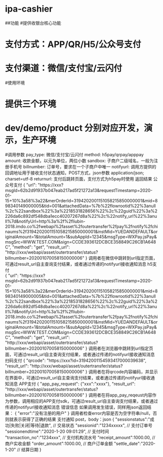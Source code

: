 # ipa-cashier
##功能
#提供收银台核心功能
#  支付方式：APP/QR/H5/公众号支付
#  支付渠道：微信/支付宝/云闪付
#使用环境
#  提供三个环境
#  dev/demo/product  分别对应开发，演示，生产环境
#调用参数
  pay_type: 微信/支付宝/云闪付
  method:   h5pay/qrpay/apppay  
  amount:   收款金额，以元为单位，两位小数
  sandbox:  子商户二级域名，一般为注册手机号
  billnumber: 订单号，要求在一个子商户中唯一
  notifyurl:  调用方提供的回调地址用于接收支付状态通知，POST方式，json参数 application/json; charset=utf-8
  returnurl:  支付后跳转页面，支付方式为h5pay时使用
返回结果
  公众号支付
    {
      "url": "https://xxx?msgId=62b2d91937b047eab217ad5f21272a13&requestTimestamp=2020-01-15+10%3a58%3a22&merOrderId=3194202001151058215850000001&mid=898340149000005&tid=001&attachedData=%7b%22flowrootid%22%3anull%2c%22sandbox%22%3a%2218531828656%22%2c%22guid%22%3a%2226da6c892df548dba1ecc40207267d8a%22%2c%22notify_url%22%3anull%7d&notifyUrl=http%3a%2f%2fliubin-2018.imdo.co%2fwebapi%2fasset%2foutertransfer%2fpay%2fnotify%2fchinaums%2f3194202001151058215850000001&instMid=YUEDANDEFAULT&originalAmount=1&totalAmount=1&subAppId=12345&msgType=WXPay.jsPay&msgSrc=WWW.TEST.COM&sign=CCDE393612DCBCE358849C26CB1A648C",
      "method": "get",
      "result_url": "http://xxx/webapi/asset/outertransfer/status?billnumber=202001070058150000006"
    }
    调用者在微信中跳转到url指定页面，可通过result_url自主查询支付结果，或者通过传递的notifyurl接收通知消息
  h5支付  
    {
      "url": "https://xxx?msgId=62b2d91937b047eab217ad5f21272a13&requestTimestamp=2020-01-15+10%3a58%3a22&merOrderId=3194202001151058215850000001&mid=898340149000005&tid=001&attachedData=%7b%22flowrootid%22%3anull%2c%22sandbox%22%3a%2218531828656%22%2c%22guid%22%3a%2226da6c892df548dba1ecc40207267d8a%22%2c%22notify_url%22%3anull%7d&notifyUrl=http%3a%2f%2fliubin-2018.imdo.co%2fwebapi%2fasset%2foutertransfer%2fpay%2fnotify%2fchinaums%2f3194202001151058215850000001&instMid=YUEDANDEFAULT&originalAmount=1&totalAmount=1&subAppId=12345&msgType=WXPay.jsPay&msgSrc=WWW.TEST.COM&sign=CCDE393612DCBCE358849C26CB1A648C",
      "method": "get",
      "result_url": "http://xxx/webapi/asset/outertransfer/status?billnumber=202001070058150000006"
    }
    调用者在浏览器中跳转到url指定页面，可通过result_url自主查询支付结果，或者通过传递的notifyurl接收通知消息
  扫码支付
    {
      "qrcode": "https://xxx?id=31942001154593417000039638",
      "result_url": "http://xxx/webapi/asset/outertransfer/status?billnumber=202001070058150000006"
    }
    调用者在将qrcode内容编码，并显示在界面中，可通过result_url自主查询支付结果，或者通过传递的notifyurl接收通知消息
  APP支付
    {
    "app_pay_request": {"xxx":"xxxx"},
    "result_url": "http://xxx/webapi/asset/outertransfer/status?billnumber=202001070058150000006"
    }
    调用者在将app_pay_reqeust内容作为参数，调用相应的APP支付sdk，可通过result_url自主查询支付结果，或者通过传递的notifyurl接收通知消息
  错误信息
    如果调用发生错误，同样用json返回结果：
    {
      "error":"没有注册的用户"
    }
    调用者检查error内容是否为空字符串/null，否则就表示获得了正确的结果
  支付通知
    post，body：json
    {
      "sessionstatus":"成功|失败|关闭|等待|退款", // 交易状态
      "sessionid":"1234xxxxx",                  // 支付订单号
      "sessionendtime":"2020-1-20 09:01:29",    // 支付时间
      "transaction_no":"1234xxx",               // 支付机构流水号
      "receipt_amount":1000.00,                 // 商户实收金额
      "order_amount":1000.00,                   // 商户订单金额
      "settle_date":"2020-1-20"                 // 结算日期
    }
   
  
